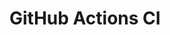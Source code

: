 # GitHub Actions CI





































































































































































































































































































































































































































































































































































































































































































































































































































































































































































































































































































































































































































































































































































































































































































































































































































































































































































































































































































































































































































































































































































